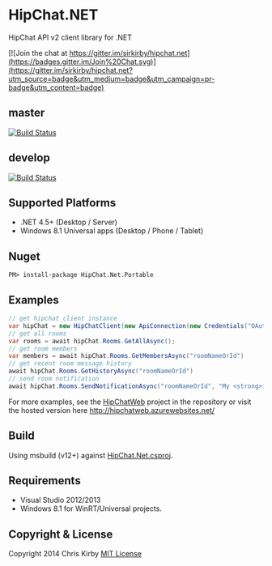# HipChat.NET #

HipChat API v2 client library for .NET

[![Join the chat at https://gitter.im/sirkirby/hipchat.net](https://badges.gitter.im/Join%20Chat.svg)](https://gitter.im/sirkirby/hipchat.net?utm_source=badge&utm_medium=badge&utm_campaign=pr-badge&utm_content=badge)

## master ##
[![Build Status](https://travis-ci.org/sirkirby/hipchat.net.svg?branch=master)](https://travis-ci.org/sirkirby/hipchat.net)

## develop ##
[![Build Status](https://travis-ci.org/sirkirby/hipchat.net.svg?branch=develop)](https://travis-ci.org/sirkirby/hipchat.net)

## Supported Platforms

* .NET 4.5+ (Desktop / Server)
* Windows 8.1 Universal apps (Desktop / Phone / Tablet)

## Nuget ##

`PM> install-package HipChat.Net.Portable`

## Examples ##

```c#
// get hipchat client instance
var hipChat = new HipChatClient(new ApiConnection(new Credentials("OAuthToken")));
// get all rooms
var rooms = await hipChat.Rooms.GetAllAsync();
// get room members
var members = await hipChat.Rooms.GetMembersAsync("roomNameOrId")
// get recent room message history
await hipChat.Rooms.GetHistoryAsync("roomNameOrId")
// send room notification
await hipChat.Rooms.SendNotificationAsync("roomNameOrId", "My <strong>important</strong> message!");
```

For more examples, see the [HipChatWeb](src/HipChatWeb) project in the repository or visit the hosted version here http://hipchatweb.azurewebsites.net/

## Build ##
Using msbuild (v12+) against [HipChat.Net.csproj](src/HipChat.Net/HipChat.Net.csproj).


## Requirements ##
- Visual Studio 2012/2013
- Windows 8.1 for WinRT/Universal projects.

## Copyright & License ##

Copyright 2014 Chris Kirby
[MIT License](LICENSE.txt)

